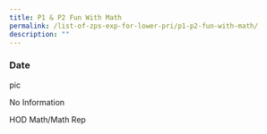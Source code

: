 ```yaml
---
title: P1 & P2 Fun With Math
permalink: /list-of-zps-exp-for-lower-pri/p1-p2-fun-with-math/
description: ""
---
```

### **Date**

pic

No Information

HOD Math/Math Rep